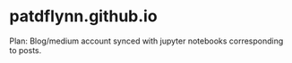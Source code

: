 # patdflynn.github.io

Plan:
Blog/medium account synced with jupyter notebooks corresponding to posts.
